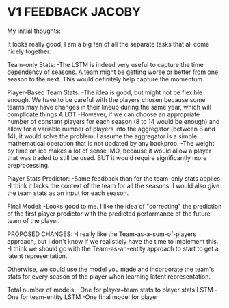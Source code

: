 # V1 FEEDBACK JACOBY

My initial thoughts:

It looks really good, I am a big fan of all the separate tasks that all come nicely together.


Team-only Stats:
-The LSTM is indeed very useful to capture the time dependency of seasons. A team might be getting worse or better from one season to the next. This would definitely help capture the momentum.


Player-Based Team Stats:
-The idea is good, but might not be flexible enough. We have to be careful with the players chosen because some teams may have changes in their lineup during the same year, which will complicate things A LOT
-However, if we can choose an appropriate number of constant players for each season (8 to 14 would be enough) and allow for a variable number of players into the aggregator (between 8 and 14), it would solve the problem. I assume the aggregator is a simple mathematical operation that is not updated by any backprop. 
-The weight by time on ice makes a lot of sense IMO, because it would allow a player that was traded to still be used. BUT it would require significantly more preprocessing.


Player Stats Predictor:
-Same feedback than for the team-only stats applies.
-I think it lacks the context of the team for all the seasons. I would also give the team stats as an input for each season.

Final Model:
-Looks good to me. I like the idea of "correcting" the prediction of the first player predictor with the predicted performance of the future team of the player.


PROPOSED CHANGES:
-I really like the Team-as-a-sum-of-players approach, but I don't know if we realisticly have the time to implement this.
-I think we should go with the Team-as-an-entity approach to start to get a latent representation.

Otherwise, we could use the model you made and incorporate the team's stats for every season of the player when learning latent representation.

Total number of models:
-One for player+team stats to player stats LSTM
-One for team-entity LSTM
-One final model for player